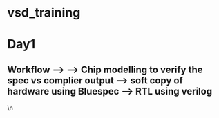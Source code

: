# vsd_training

# Day1


Workflow --> 
  --> Chip modelling to verify the spec vs complier output
  --> soft copy of hardware using Bluespec 
  --> RTL using verilog 
  --
  
\n
